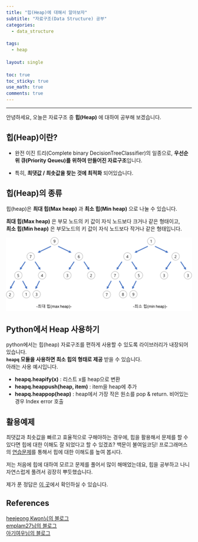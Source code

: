 ```yaml
---
title: "힙(Heap)에 대해서 알아보자"
subtitle: "자료구조(Data Structure) 공부"
categories:
  - data_structure

tags:
  - heap

layout: single

toc: true
toc_sticky: true
use_math: true
comments: true
---
```


---

안녕하세요, 오늘은 자료구조 중 **힙(Heap)** 에 대하여 공부해 보겠습니다.

## 힙(Heap)이란?

- 완전 이진 트리(Complete binary DecisionTreeClassifier)의 일종으로, **우선순위 큐(Priority Qeueu)를 위하여 만들어진 자료구조**입니다.  

- 특히, **최댓값 / 최솟값을 찾는 것에 최적화** 되어있습니다.


## 힙(Heap)의 종류
힙(heap)은 **최대 힙(Max heap)** 과 **최소 힙(Min heap)** 으로 나눌 수 있습니다.

**최대 힙(Max heap)** 은 부모 노드의 키 값이 자식 노드보다 크거나 같은 형태이고,  
**최소 힙(Min heap)** 은 부모노드의 키 값이 자식 노드보다 작거나 같은 형태입니다.  

![](/images/heap/heap.png)

## Python에서 Heap 사용하기
python에서는 힙(heap) 자료구조를 편하게 사용할 수 있도록 라이브러리가 내장되어 있습니다.  
**`heapq` 모듈을 사용하면 최소 힙의 형태로 제공** 받을 수 있습니다.  
아래는 사용 예시입니다.

- **heapq.heapify(x)** : 리스트 x를 heap으로 변환
- **heapq.heappush(heap, item)** : item을 heap에 추가
- **heapq.heappop(heap)** : heap에서 가장 작은 원소를 pop & return. 비어있는 경우 Index error 호출

## 활용예제
최댓값과 최솟값을 빠르고 효율적으로 구해야하는 경우에, 힙을 활용해서 문제를 할 수 있다면 힙에 대한 이해도 잘 되었다고 할 수 있겠죠? 백문이 불여일코딩! 프로그래머스의 [연습문제](https://programmers.co.kr/learn/courses/30/lessons/42626)를 통해서 힙에 대한 이해도를 높여 봅시다.

저는 처음에 힙에 대하여 모르고 문제를 풀어서 많이 해매었는데요, 힙을 공부하고 나니 자연스럽게 풀려서 굉장히 뿌듯했습니다. 

제가 푼 정답은 [이 곳]()에서 확인하실 수 있습니다.


## References
[heejeong Kwon님의 블로그](https://gmlwjd9405.github.io/2018/05/10/data-structure-heap.html)  
[emplam27님의 블로그](https://velog.io/@emplam27/%EC%9E%90%EB%A3%8C%EA%B5%AC%EC%A1%B0-%EA%B7%B8%EB%A6%BC%EC%9C%BC%EB%A1%9C-%EC%95%8C%EC%95%84%EB%B3%B4%EB%8A%94-%ED%9E%99Heap)   
[아기여우님의 블로그](https://littlefoxdiary.tistory.com/3)
